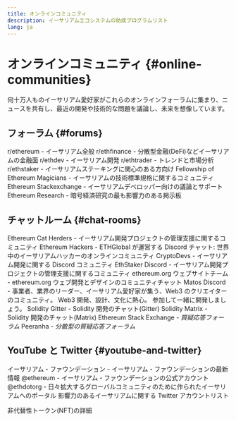 ```yaml
---
title: オンラインコミュニティ
description: イーサリアムエコシステムの助成プログラムリスト
lang: ja
---
```


# オンラインコミュニティ {#online-communities}

何十万人ものイーサリアム愛好家がこれらのオンラインフォーラムに集まり、ニュースを共有し、最近の開発や技術的な問題を議論し、未来を想像しています。

## フォーラム {#forums}

<SocialListItem socialIcon="reddit"><Link to="https://www.reddit.com/r/ethereum">r/ethereum</Link> - イーサリアム全般</SocialListItem>
<SocialListItem socialIcon="reddit"><Link to="https://www.reddit.com/r/ethfinance/">r/ethfinance</Link> - 分散型金融(DeFi)などイーサリアムの金融面</SocialListItem>
<SocialListItem socialIcon="reddit"><Link to="https://www.reddit.com/r/ethdev/">r/ethdev</Link> - イーサリアム開発</SocialListItem>
<SocialListItem socialIcon="reddit"><Link to="https://www.reddit.com/r/ethtrader/">r/ethtrader</Link> - トレンドと市場分析</SocialListItem>
<SocialListItem socialIcon="reddit"><Link to="https://www.reddit.com/r/ethstaker/">r/ethstaker</Link> - イーサリアムステーキングに関心のある方向け</SocialListItem>
<SocialListItem socialIcon="webpage"><Link to="https://ethereum-magicians.org">Fellowship of Ethereum Magicians</Link> - イーサリアムの技術標準規格に関するコミュニティ</SocialListItem>
<SocialListItem socialIcon="stackExchange"><Link to="https://ethereum.stackexchange.com">Ethereum Stackexchange</Link> - イーサリアムデベロッパー向けの議論とサポート</SocialListItem>
<SocialListItem socialIcon="webpage"><Link to="https://ethresear.ch">Ethereum Research</Link> - 暗号経済研究の最も影響力のある掲示板</SocialListItem>

## チャットルーム {#chat-rooms}

<SocialListItem socialIcon="discord"><Link to="https://discord.com/invite/Nz6rtfJ8Cu">Ethereum Cat Herders</Link> - イーサリアム開発プロジェクトの管理支援に関するコミュニティ</SocialListItem>
<SocialListItem socialIcon="discord"><Link to="https://ethglobal.co/discord">Ethereum Hackers</Link> - ETHGlobal が運営する Discord チャット: 世界中のイーサリアムハッカーのオンラインコミュニティ</SocialListItem>
<SocialListItem socialIcon="discord"><Link to="https://discord.gg/5W5tVb3">CryptoDevs</Link> - イーサリアム開発に関する Discord コミュニティ</SocialListItem>
<SocialListItem socialIcon="discord"><Link to="https://discord.gg/ethstaker">EthStaker Discord</Link> - イーサリアム開発プロジェクトの管理支援に関するコミュニティ</SocialListItem>
<SocialListItem socialIcon="discord"><Link to="https://discord.gg/ethereum-org">ethereum.org ウェブサイトチーム</Link> - ethereum.org ウェブ開発とデザインのコミュニティチャット</SocialListItem>
<SocialListItem socialIcon="discord"><Link to="https://discord.matos.club/">Matos Discord</Link> - 事業者、業界のリーダー、イーサリアム愛好家が集う、Web3 のクリエイターのコミュニティ。 Web3 開発、設計、文化に熱心。 参加して一緒に開発しましょう。</SocialListItem>
<SocialListItem socialIcon="webpage"><Link to="https://gitter.im/ethereum/solidity">Solidity Gitter</Link> - Solidity 開発のチャット(Gitter)</SocialListItem>
<SocialListItem socialIcon="webpage"><Link to="https://matrix.to/#/#ethereum_solidity:gitter.im">Solidity Matrix</Link> - Solidity 開発のチャット(Matrix) </SocialListItem>
<SocialListItem socialIcon="webpage"><Link to="https://ethereum.stackexchange.com/">Ethereum Stack Exchange</Link> _- 質疑応答フォーラム_</SocialListItem>
<SocialListItem socialIcon="webpage"><Link to="https://peeranha.io/">Peeranha</Link> _- 分散型の質疑応答フォーラム_</SocialListItem>

## YouTube と Twitter {#youtube-and-twitter}

<SocialListItem socialIcon="youtube"><Link to="https://www.youtube.com/c/EthereumFoundation">イーサリアム・ファウンデーション</Link> - イーサリアム・ファウンデーションの最新情報</SocialListItem>
<SocialListItem socialIcon="twitter"><Link to="https://twitter.com/ethereum">@ethereum</Link> - イーサリアム・ファウンデーションの公式アカウント</SocialListItem>
<SocialListItem socialIcon="twitter"><Link to="https://twitter.com/ethdotorg">@ethdotorg</Link> - 日々拡大するグローバルコミュニティのために作られたイーサリアムへのポータル</SocialListItem>
<SocialListItem socialIcon="webpage"><Link to="https://hive.one/c/ethereum?page=1">影響力のあるイーサリアムに関する Twitter アカウントリスト</Link></SocialListItem>

<Divider />

<Callout emoji=":classical_building:" titleKey="page-community-daos-callout-title" descriptionKey="page-community-daos-callout-description">
  <div>
    <ButtonLink to="/community/get-involved/#decentralized-autonomous-organizations-daos">
      非代替性トークン(NFT)の詳細
    </ButtonLink>
  </div>
</Callout>
